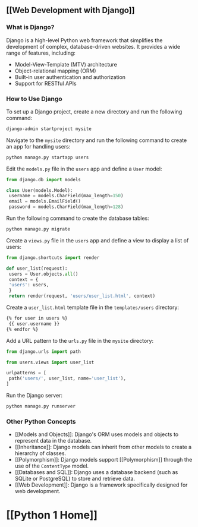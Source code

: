 ## [[Web Development with Django]]

### What is Django?
Django is a high-level Python web framework that simplifies the development of complex, database-driven websites. It provides a wide range of features, including:

- Model-View-Template (MTV) architecture
- Object-relational mapping (ORM)
- Built-in user authentication and authorization
- Support for RESTful APIs

### How to Use Django
To set up a Django project, create a new directory and run the following command:

```bash
django-admin startproject mysite
```

Navigate to the `mysite` directory and run the following command to create an app for handling users:

```bash
python manage.py startapp users
```

Edit the `models.py` file in the `users` app and define a `User` model:

```python
from django.db import models

class User(models.Model):
 username = models.CharField(max_length=150)
 email = models.EmailField()
 password = models.CharField(max_length=128)
```

Run the following command to create the database tables:

```bash
python manage.py migrate
```

Create a `views.py` file in the `users` app and define a view to display a list of users:

```python
from django.shortcuts import render

def user_list(request):
 users = User.objects.all()
 context = {
 'users': users,
 }
 return render(request, 'users/user_list.html', context)
```

Create a `user_list.html` template file in the `templates/users` directory:

```html
{% for user in users %}
 {{ user.username }}
{% endfor %}
```

Add a URL pattern to the `urls.py` file in the `mysite` directory:

```python
from django.urls import path

from users.views import user_list

urlpatterns = [
 path('users/', user_list, name='user_list'),
]
```

Run the Django server:

```bash
python manage.py runserver
```

### Other Python Concepts

- [[Models and Objects]]: Django's ORM uses models and objects to represent data in the database.
- [[Inheritance]]: Django models can inherit from other models to create a hierarchy of classes.
- [[Polymorphism]]: Django models support [[Polymorphism]] through the use of the `ContentType` model.
- [[Databases and SQL]]: Django uses a database backend (such as SQLite or PostgreSQL) to store and retrieve data.
- [[Web Development]]: Django is a framework specifically designed for web development.
# [[Python 1 Home]]
